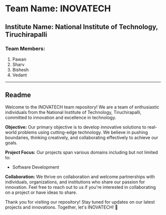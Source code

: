 # Team Name: INOVATECH

## Institute Name: National Institute of Technology, Tiruchirapalli

### Team Members:
1. Pawan
2. Sharv
3. Bishesh
4. Vedant

---

## Readme

Welcome to the INOVATECH team repository! We are a team of enthusiastic individuals from the National Institute of Technology, Tiruchirapalli, committed to innovation and excellence in technology.

**Objective:**
Our primary objective is to develop innovative solutions to real-world problems using cutting-edge technology. We believe in pushing boundaries, thinking creatively, and collaborating effectively to achieve our goals.

**Project Focus:**
Our projects span various domains including but not limited to:
- Software Development

**Collaboration:**
We thrive on collaboration and welcome partnerships with individuals, organizations, and institutions who share our passion for innovation. Feel free to reach out to us if you're interested in collaborating on a project or have ideas to share.

Thank you for visiting our repository! Stay tuned for updates on our latest projects and innovations. Together, let's INOVATECH! 🚀

